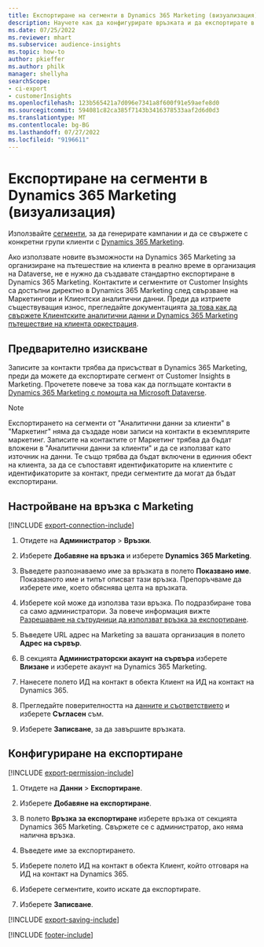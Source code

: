 ```yaml
---
title: Експортиране на сегменти в Dynamics 365 Marketing (визуализация)
description: Научете как да конфигурирате връзката и да експортирате в Dynamics 365 Marketing.
ms.date: 07/25/2022
ms.reviewer: mhart
ms.subservice: audience-insights
ms.topic: how-to
author: pkieffer
ms.author: philk
manager: shellyha
searchScope:
- ci-export
- customerInsights
ms.openlocfilehash: 123b565421a7d096e7341a8f600f91e59aefe8d0
ms.sourcegitcommit: 594081c82ca385f7143b3416378533aaf2d6d0d3
ms.translationtype: MT
ms.contentlocale: bg-BG
ms.lasthandoff: 07/27/2022
ms.locfileid: "9196611"
---
```

# <a name="export-segments-to-dynamics-365-marketing-preview"></a>Експортиране на сегменти в Dynamics 365 Marketing (визуализация)

Използвайте [сегменти](segments.md), за да генерирате кампании и да се свържете с конкретни групи клиенти с [Dynamics 365 Marketing](/dynamics365/marketing/customer-insights-segments).

Ако използвате новите възможности на Dynamics 365 Marketing за организиране на пътешествие на клиента в реално време в организация на Dataverse, не е нужно да създавате стандартно експортиране в Dynamics 365 Marketing. Контактите и сегментите от Customer Insights са достъпни директно в Dynamics 365 Marketing след свързване на Маркетингови и Клиентски аналитични данни. Преди да изтриете съществуващия износ, прегледайте документацията [за това как да свържете Клиентските аналитични данни и Dynamics 365 Marketing пътешествие на клиента оркестрация](/dynamics365/marketing/real-time-marketing-ci-profile).

## <a name="prerequisite"></a>Предварително изискване

Записите за контакти трябва да присъстват в Dynamics 365 Marketing, преди да можете да експортирате сегмент от Customer Insights в Marketing. Прочетете повече за това как да поглъщате контакти в [Dynamics 365 Marketing с помощта на Microsoft Dataverse](connect-dataverse-managed-lake.md).

> [!NOTE]
> Експортирането на сегменти от "Аналитични данни за клиенти" в "Маркетинг" няма да създаде нови записи на контакти в екземплярите маркетинг. Записите на контактите от Маркетинг трябва да бъдат вложени в "Аналитични данни за клиенти" и да се използват като източник на данни. Те също трябва да бъдат включени в единния обект на клиента, за да се съпоставят идентификаторите на клиентите с идентификаторите за контакт, преди сегментите да могат да бъдат експортирани.

## <a name="set-up-connection-to-marketing"></a>Настройване на връзка с Marketing

[!INCLUDE [export-connection-include](includes/export-connection-admn.md)]

1. Отидете на **Администратор** > **Връзки**.

1. Изберете **Добавяне на връзка** и изберете **Dynamics 365 Marketing**.

1. Въведете разпознаваемо име за връзката в полето **Показвано име**. Показваното име и типът описват тази връзка. Препоръчваме да изберете име, което обяснява целта на връзката.

1. Изберете кой може да използва тази връзка. По подразбиране това са само администратори. За повече информация вижте [Разрешаване на сътрудници да използват връзка за експортиране](connections.md#allow-contributors-to-use-a-connection-for-exports).

1. Въведете URL адрес на Marketing за вашата организация в полето **Адрес на сървър**.

1. В секцията **Администраторски акаунт на сървъра** изберете **Влизане** и изберете акаунт на Dynamics 365 Marketing.

1. Нанесете полето ИД на контакт в обекта Клиент на ИД на контакт на Dynamics 365.

1. Прегледайте поверителността на [данните и съответствието](connections.md#data-privacy-and-compliance) и изберете **Съгласен** съм.

1. Изберете **Записване**, за да завършите връзката.

## <a name="configure-an-export"></a>Конфигуриране на експортиране

[!INCLUDE [export-permission-include](includes/export-permission.md)]

1. Отидете на **Данни** > **Експортиране**.

1. Изберете **Добавяне на експортиране**.

1. В полето **Връзка за експортиране** изберете връзка от секцията Dynamics 365 Marketing. Свържете се с администратор, ако няма налична връзка.

1. Въведете име за експортирането.

1. Изберете полето ИД на контакт в обекта Клиент, който отговаря на ИД на контакт на Dynamics 365.

1. Изберете сегментите, които искате да експортирате.

1. Изберете **Записване**.

[!INCLUDE [export-saving-include](includes/export-saving.md)]

[!INCLUDE [footer-include](includes/footer-banner.md)]
